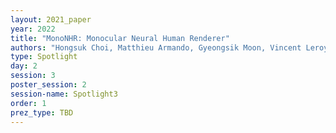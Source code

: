 ```yaml
---
layout: 2021_paper
year: 2022
title: "MonoNHR: Monocular Neural Human Renderer"
authors: "Hongsuk Choi, Matthieu Armando, Gyeongsik Moon, Vincent Leroy, Kyoung Mu Lee and Gregory Rogez"
type: Spotlight
day: 2
session: 3
poster_session: 2
session-name: Spotlight3
order: 1
prez_type: TBD
---
```

